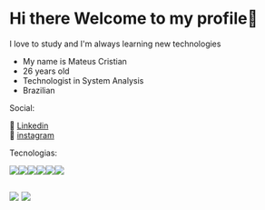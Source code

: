 
<h1>Hi there Welcome to my profile👋</h1>

<p>I love to study and I'm always learning new technologies</p>

<ul>
   <li>My name is Mateus Cristian</li>
   <li>26 years old</li>
   <li>Technologist in System Analysis</li>
   <li>Brazilian</li>
</ul>


<p>Social:</p>

💼 [Linkedin]()<br>
📸 [instagram]()

Tecnologias:


<div style="display:flex;">

<img class="image" src="https://cdn.jsdelivr.net/gh/devicons/devicon/icons/html5/html5-original.svg" />



<img class="image"  src="https://cdn.jsdelivr.net/gh/devicons/devicon/icons/css3/css3-original.svg" />


<img class="image" src="https://cdn.jsdelivr.net/gh/devicons/devicon/icons/sass/sass-original.svg" />


          
<img class="image" src="https://cdn.jsdelivr.net/gh/devicons/devicon/icons/javascript/javascript-original.svg" />


<img class="image" src="https://cdn.jsdelivr.net/gh/devicons/devicon/icons/react/react-original.svg" />



<img class="image" src="https://cdn.jsdelivr.net/gh/devicons/devicon/icons/mysql/mysql-original-wordmark.svg" />
          
</div>

<div style="display:flex;gap:0 5px;margin:30px 0;">

<img class="image"  src="https://cdn.jsdelivr.net/gh/devicons/devicon/icons/php/php-original.svg" />

<img class="image" src="https://cdn.jsdelivr.net/gh/devicons/devicon/icons/laravel/laravel-plain.svg" />

</div>

<style>
.image {
    max-width:50px;
}
</style>




